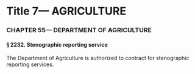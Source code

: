 
# Title 7— AGRICULTURE
### CHAPTER 55— DEPARTMENT OF AGRICULTURE
#### § 2232. Stenographic reporting service

The Department of Agriculture is authorized to contract for stenographic reporting services.
